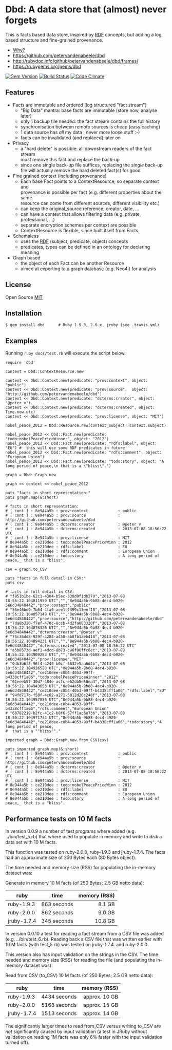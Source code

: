 # Dbd: A data store that (almost) never forgets

This is facts based data store, inspired by [RDF] concepts, but adding a log based structure and fine-grained provenance.

* [Why?][Rationale]
* <https://github.com/petervandenabeele/dbd>
* <http://rubydoc.info/github/petervandenabeele/dbd/frames/>
* <https://rubygems.org/gems/dbd>

[![Gem Version](https://badge.fury.io/rb/dbd.png)](http://badge.fury.io/rb/dbd)
[![Build Status](https://travis-ci.org/petervandenabeele/dbd.png?branch=master)](http://travis-ci.org/petervandenabeele/dbd)
[![Code Climate](https://codeclimate.com/github/petervandenabeele/dbd.png)](https://codeclimate.com/github/petervandenabeele/dbd)

## Features

* Facts are immutable and ordered (log structured "fact stream")
  * "Big Data" mantra: base facts are immutable (store now, analyse later)
  * only 1 backup file needed: the fact stream contains the full history
  * synchronisation between remote sources is cheap (easy caching)
  * 1 data source has _all_ my data : never more loose stuff :-)
  * facts can be invalidated (and replaced) later on
* Privacy
  * a "hard delete" is possible: all downstream readers of the fact stream  
    must remove this fact and replace the back-up
  * since one single back-up file suffices, replacing the *single* back-up  
    file will actually remove the hard deleted fact(s) for good
* Fine grained context (including provenance)
  * Each base Fact points to a ContextResource, so separate context and  
    provenance is possible per fact (e.g. different properties about the same  
    resource can come from different sources, different visibility etc.)
  * can keep the original_source reference, creator, date, …
  * can have a context that allows filtering data (e.g. private, professional, …)
  * separate encryption schemes per context are possible
  * ContextResource is flexible, since built itself from Facts
* Schemaless
  * uses the [RDF] (subject, predicate, object) concepts
  * predicates, types can be defined in an ontology for declaring meaning
* Graph based
  * the object of each Fact can be another Resource
  * aimed at exporting to a graph database (e.g. Neo4j) for analysis


## License

Open Source [MIT]

## Installation

    $ gem install dbd      # Ruby 1.9.3, 2.0.x, jruby (see .travis.yml)

## Examples

Running `ruby docs/test.rb` will execute the script below.

```
require 'dbd'

context = Dbd::ContextResource.new

context << Dbd::Context.new(predicate: "prov:context", object: "public")
context << Dbd::Context.new(predicate: "prov:source",  object: "http://github.com/petervandenabeele/dbd")
context << Dbd::Context.new(predicate: "dcterms:creator", object: "@peter_v")
context << Dbd::Context.new(predicate: "dcterms:created", object: Time.now.utc)
context << Dbd::Context.new(predicate: "prov:license", object: "MIT")

nobel_peace_2012 = Dbd::Resource.new(context_subject: context.subject)

nobel_peace_2012 << Dbd::Fact.new(predicate: "todo:nobelPeacePriceWinner", object: "2012")
nobel_peace_2012 << Dbd::Fact.new(predicate: "rdfs:label", object: "EU") #  this will use some RDF predicates in future
nobel_peace_2012 << Dbd::Fact.new(predicate: "rdfs:comment", object: "European Union")
nobel_peace_2012 << Dbd::Fact.new(predicate: "todo:story", object: "A long period of peace,\n that is a \"bliss\".")

graph = Dbd::Graph.new

graph << context << nobel_peace_2012

puts "facts in short representation:"
puts graph.map(&:short)

# facts in short representation:
# [ cont ] : 8e944a5b : prov:context             : public
# [ cont ] : 8e944a5b : prov:source              : http://github.com/petervandenabeele/dbd
# [ cont ] : 8e944a5b : dcterms:creator          : @peter_v
# [ cont ] : 8e944a5b : dcterms:created          : 2013-07-08 18:56:22 UTC
# [ cont ] : 8e944a5b : prov:license             : MIT
# 8e944a5b : ce210dee : todo:nobelPeacePriceWinn : 2012
# 8e944a5b : ce210dee : rdfs:label               : EU
# 8e944a5b : ce210dee : rdfs:comment             : European Union
# 8e944a5b : ce210dee : todo:story               : A long period of peace,_ that is a "bliss".

csv = graph.to_CSV

puts "facts in full detail in CSV:"
puts csv

# facts in full detail in CSV:
# "f851b1be-62c1-4304-b5ec-338d0f1db270","2013-07-08 18:56:22.104811959 UTC","","8e944a5b-9b88-4ec4-b920-5e6d34840442","prov:context","public"
# "56e46bd0-7b64-4fa0-aee1-2399c13eef18","2013-07-08 18:56:22.104857149 UTC","","8e944a5b-9b88-4ec4-b920-5e6d34840442","prov:source","http://github.com/petervandenabeele/dbd"
# "7da8b320-f7ef-470c-8ccb-4d2fa003320f","2013-07-08 18:56:22.104876326 UTC","","8e944a5b-9b88-4ec4-b920-5e6d34840442","dcterms:creator","@peter_v"
# "76c36dd8-929f-4284-a450-ab8fb1aeb418","2013-07-08 18:56:22.104894231 UTC","","8e944a5b-9b88-4ec4-b920-5e6d34840442","dcterms:created","2013-07-08 18:56:22 UTC"
# "a5b8573d-aef1-4dcd-8b73-c96f06ffc6ec","2013-07-08 18:56:22.104909283 UTC","","8e944a5b-9b88-4ec4-b920-5e6d34840442","prov:license","MIT"
# "0db3b6f8-96f4-4243-b0cf-6632e5aa6d4b","2013-07-08 18:56:22.104926520 UTC","8e944a5b-9b88-4ec4-b920-5e6d34840442","ce210dee-c0b4-4053-99ff-b4338cff1a06","todo:nobelPeacePriceWinner","2012"
# "61eeeb57-30d7-484e-acfc-e62db5e56ea4","2013-07-08 18:56:22.104943653 UTC","8e944a5b-9b88-4ec4-b920-5e6d34840442","ce210dee-c0b4-4053-99ff-b4338cff1a06","rdfs:label","EU"
# "94fd717b-f50f-4c02-a271-5012d26c248f","2013-07-08 18:56:22.104957856 UTC","8e944a5b-9b88-4ec4-b920-5e6d34840442","ce210dee-c0b4-4053-99ff-b4338cff1a06","rdfs:comment","European Union"
# "68782219-b2fc-41c2-b8f6-57ff1ac6e73b","2013-07-08 18:56:22.104971734 UTC","8e944a5b-9b88-4ec4-b920-5e6d34840442","ce210dee-c0b4-4053-99ff-b4338cff1a06","todo:story","A long period of peace,
#  that is a ""bliss""."

imported_graph = Dbd::Graph.new.from_CSV(csv)

puts imported_graph.map(&:short)
# [ cont ] : 8e944a5b : prov:context             : public
# [ cont ] : 8e944a5b : prov:source              : http://github.com/petervandenabeele/dbd
# [ cont ] : 8e944a5b : dcterms:creator          : @peter_v
# [ cont ] : 8e944a5b : dcterms:created          : 2013-07-08 18:56:22 UTC
# [ cont ] : 8e944a5b : prov:license             : MIT
# 8e944a5b : ce210dee : todo:nobelPeacePriceWinn : 2012
# 8e944a5b : ce210dee : rdfs:label               : EU
# 8e944a5b : ce210dee : rdfs:comment             : European Union
# 8e944a5b : ce210dee : todo:story               : A long period of peace,_ that is a "bliss".
```

## Performance tests on 10 M facts

In version 0.0.9 a number of test programs where added (e.g. ../bin/test_5.rb)
that where used to populate in memory and write to disk a data set with 10 M facts.

This function was tested on ruby-2.0.0, ruby-1.9.3 and jruby-1.7.4. The facts
had an approximate size of 250 Bytes each (80 Bytes object).

The time needed and memory size (RSS) for populating the in-memory dataset was:

Generate in memory 10 M facts (of 250 Bytes; 2.5 GB netto data):

| ruby	     | time        | memory (RSS) |
|------------|-------------| ------------:|
| ruby-1.9.3 | 863 seconds |       8.1 GB |
| ruby-2.0.0 | 862 seconds |       9.0 GB |
|jruby-1.7.4 | 345 seconds |      10.8 GB |

In version 0.0.10 a test for reading a fact stream from a CSV file was added
(e.g. ../bin/test_6.rb). Reading back a CSV file that was written earlier with
10 M facts (with test_5.rb) was tested on jruby-1.7.4. and ruby-2.0.0.

This version also has input validation on the strings in the CSV. The time needed
and memory size (RSS) for reading the file (and populating the in-memory dataset
was):

Read from CSV (to_CSV) 10 M facts (of 250 Bytes; 2.5 GB netto data):

| ruby	     | time          |  memory (RSS) |
|------------|---------------|--------------:|
| ruby-1.9.3 | 4434  seconds | approx. 10 GB |
| ruby-2.0.0 | 5163  seconds | approx. 15 GB |
|jruby-1.7.4 | 1513  seconds | approx. 14 GB |

The significantly larger times to read from_CSV versus writing to_CSV are _not_
significantly caused by input validation (a test in JRuby without validation on
reading 1M facts was only 6% faster with the input validation turned off).

[RDF]:              http://www.w3.org/RDF/
[Rationale]:        http://github.com/petervandenabeele/dbd/blob/master/docs/rationale.md
[MIT]:              https://github.com/petervandenabeele/dbd/blob/master/LICENSE.txt
